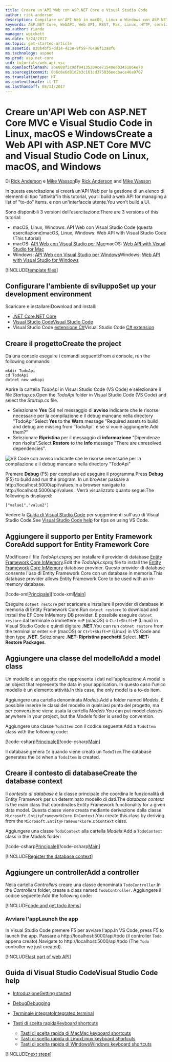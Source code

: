 ```yaml
---
title: Creare un'API Web con ASP.NET Core e Visual Studio Code
author: rick-anderson
description: Compilare un'API Web in macOS, Linux o Windows con ASP.NET Core MVC e Visual Studio Code
keywords: ASP.NET Core, WebAPI, Web API, REST, Mac, Linux, HTTP, servizio, servizio HTTP, VS Code
ms.author: riande
manager: wpickett
ms.date: 5/24/2017
ms.topic: get-started-article
ms.assetid: 830b4bf5-dd14-423e-9f59-764a6f13a8f6
ms.technology: aspnet
ms.prod: asp.net-core
uid: tutorials/web-api-vsc
ms.openlocfilehash: abe088f2c9df94135209ce71540e6b345186ee70
ms.sourcegitcommit: 0b6c8e6d81d2b3c161cd375036eecbace46a9707
ms.translationtype: HT
ms.contentlocale: it-IT
ms.lasthandoff: 08/11/2017
---
```

# <a name="create-a-web-api-with-aspnet-core-mvc-and-visual-studio-code-on-linux-macos-and-windows"></a><span data-ttu-id="22e66-104">Creare un'API Web con ASP.NET Core MVC e Visual Studio Code in Linux, macOS e Windows</span><span class="sxs-lookup"><span data-stu-id="22e66-104">Create a Web API with ASP.NET Core MVC and Visual Studio Code on Linux, macOS, and Windows</span></span>

<span data-ttu-id="22e66-105">Di [Rick Anderson](https://twitter.com/RickAndMSFT) e [Mike Wasson](https://github.com/mikewasson)</span><span class="sxs-lookup"><span data-stu-id="22e66-105">By [Rick Anderson](https://twitter.com/RickAndMSFT) and [Mike Wasson](https://github.com/mikewasson)</span></span>

<span data-ttu-id="22e66-106">In questa esercitazione si creerà un'API Web per la gestione di un elenco di elementi di tipo "attività"</span><span class="sxs-lookup"><span data-stu-id="22e66-106">In this tutorial, you’ll build a web API for managing a list of "to-do" items.</span></span> <span data-ttu-id="22e66-107">e non un'interfaccia utente.</span><span class="sxs-lookup"><span data-stu-id="22e66-107">You won’t build a UI.</span></span>

<span data-ttu-id="22e66-108">Sono disponibili 3 versioni dell'esercitazione:</span><span class="sxs-lookup"><span data-stu-id="22e66-108">There are 3 versions of this tutorial:</span></span>

* <span data-ttu-id="22e66-109">macOS, Linux, Windows: API Web con Visual Studio Code (questa esercitazione)</span><span class="sxs-lookup"><span data-stu-id="22e66-109">macOS, Linux, Windows: Web API with Visual Studio Code (This tutorial)</span></span>
* <span data-ttu-id="22e66-110">macOS: [API Web con Visual Studio per Mac](xref:tutorials/first-web-api-mac)</span><span class="sxs-lookup"><span data-stu-id="22e66-110">macOS: [Web API with Visual Studio for Mac](xref:tutorials/first-web-api-mac)</span></span>
* <span data-ttu-id="22e66-111">Windows: [API Web con Visual Studio per Windows](xref:tutorials/first-web-api)</span><span class="sxs-lookup"><span data-stu-id="22e66-111">Windows: [Web API with Visual Studio for Windows](xref:tutorials/first-web-api)</span></span>

<!-- WARNING: The code AND images in this doc are used by uid: tutorials/web-api-vsc, tutorials/first-web-api-mac and tutorials/first-web-api. If you change any code/images in this tutorial, update uid: tutorials/web-api-vsc -->

[!INCLUDE[template files](../includes/webApi/intro.md)]

## <a name="set-up-your-development-environment"></a><span data-ttu-id="22e66-112">Configurare l'ambiente di sviluppo</span><span class="sxs-lookup"><span data-stu-id="22e66-112">Set up your development environment</span></span>

<span data-ttu-id="22e66-113">Scaricare e installare:</span><span class="sxs-lookup"><span data-stu-id="22e66-113">Download and install:</span></span>
- [<span data-ttu-id="22e66-114">.NET Core</span><span class="sxs-lookup"><span data-stu-id="22e66-114">.NET Core</span></span>](https://microsoft.com/net/core)
- [<span data-ttu-id="22e66-115">Visual Studio Code</span><span class="sxs-lookup"><span data-stu-id="22e66-115">Visual Studio Code</span></span>](https://code.visualstudio.com)
- <span data-ttu-id="22e66-116">Visual Studio Code [estensione C#](https://marketplace.visualstudio.com/items?itemName=ms-vscode.csharp)</span><span class="sxs-lookup"><span data-stu-id="22e66-116">Visual Studio Code [C# extension](https://marketplace.visualstudio.com/items?itemName=ms-vscode.csharp)</span></span>

## <a name="create-the-project"></a><span data-ttu-id="22e66-117">Creare il progetto</span><span class="sxs-lookup"><span data-stu-id="22e66-117">Create the project</span></span>

<span data-ttu-id="22e66-118">Da una console eseguire i comandi seguenti:</span><span class="sxs-lookup"><span data-stu-id="22e66-118">From a console, run the following commands:</span></span>

```console
mkdir TodoApi
cd TodoApi
dotnet new webapi
```

<span data-ttu-id="22e66-119">Aprire la cartella *TodoApi* in Visual Studio Code (VS Code) e selezionare il file *Startup.cs*.</span><span class="sxs-lookup"><span data-stu-id="22e66-119">Open the *TodoApi* folder in Visual Studio Code (VS Code) and select the *Startup.cs* file.</span></span>

- <span data-ttu-id="22e66-120">Selezionare **Yes** (Sì) nel messaggio di **avviso** indicante che le risorse necessarie per la compilazione e il debug mancano nella directory "TodoApi"</span><span class="sxs-lookup"><span data-stu-id="22e66-120">Select **Yes** to the **Warn** message "Required assets to build and debug are missing from 'TodoApi'.</span></span> <span data-ttu-id="22e66-121">e se si vuole aggiungerle.</span><span class="sxs-lookup"><span data-stu-id="22e66-121">Add them?"</span></span>
- <span data-ttu-id="22e66-122">Selezionare **Ripristina** per il messaggio di **informazione** "Dipendenze non risolte".</span><span class="sxs-lookup"><span data-stu-id="22e66-122">Select **Restore** to the **Info** message "There are unresolved dependencies".</span></span>

<!-- uid: tutorials/first-mvc-app-xplat/start-mvc uses the pic below. If you change it, make sure it's consistent -->

![VS Code con avviso indicante che le risorse necessarie per la compilazione e il debug mancano nella directory "TodoApi"](web-api-vsc/_static/vsc_restore.png)

<span data-ttu-id="22e66-126">Premere **Debug** (F5) per compilare ed eseguire il programma.</span><span class="sxs-lookup"><span data-stu-id="22e66-126">Press **Debug** (F5) to build and run the program.</span></span> <span data-ttu-id="22e66-127">In un browser passare a http://localhost:5000/api/values.</span><span class="sxs-lookup"><span data-stu-id="22e66-127">In a browser navigate to http://localhost:5000/api/values .</span></span> <span data-ttu-id="22e66-128">Verrà visualizzato quanto segue:</span><span class="sxs-lookup"><span data-stu-id="22e66-128">The following is displayed:</span></span>

`["value1","value2"]`

<span data-ttu-id="22e66-129">Vedere la [Guida di Visual Studio Code](#visual-studio-code-help) per suggerimenti sull'uso di Visual Studio Code.</span><span class="sxs-lookup"><span data-stu-id="22e66-129">See [Visual Studio Code help](#visual-studio-code-help) for tips on using VS Code.</span></span>

## <a name="add-support-for-entity-framework-core"></a><span data-ttu-id="22e66-130">Aggiungere il supporto per Entity Framework Core</span><span class="sxs-lookup"><span data-stu-id="22e66-130">Add support for Entity Framework Core</span></span>

<span data-ttu-id="22e66-131">Modificare il file *TodoApi.csproj* per installare il provider di database [Entity Framework Core InMemory](https://docs.microsoft.com/ef/core/providers/in-memory/).</span><span class="sxs-lookup"><span data-stu-id="22e66-131">Edit the *TodoApi.csproj* file to install the [Entity Framework Core InMemory](https://docs.microsoft.com/ef/core/providers/in-memory/) database provider.</span></span> <span data-ttu-id="22e66-132">Questo provider di database consente l'uso di Entity Framework Core con un database in memoria.</span><span class="sxs-lookup"><span data-stu-id="22e66-132">This database provider allows Entity Framework Core to be used with an in-memory database.</span></span>

<span data-ttu-id="22e66-133">[!code-xml[Principale](web-api-vsc/sample/TodoApi/TodoApi.csproj?highlight=12)]</span><span class="sxs-lookup"><span data-stu-id="22e66-133">[!code-xml[Main](web-api-vsc/sample/TodoApi/TodoApi.csproj?highlight=12)]</span></span>

<span data-ttu-id="22e66-134">Eseguire `dotnet restore` per scaricare e installare il provider di database in memoria di Entity Framework Core.</span><span class="sxs-lookup"><span data-stu-id="22e66-134">Run `dotnet restore` to download and install the EF Core InMemory DB provider.</span></span> <span data-ttu-id="22e66-135">È possibile eseguire `dotnet restore` dal terminale o immettere `⌘⇧P` (macOS) o `Ctrl+Shift+P` (Linux) in Visual Studio Code e quindi digitare **.NET**.</span><span class="sxs-lookup"><span data-stu-id="22e66-135">You can run `dotnet restore` from the terminal or enter `⌘⇧P` (macOS) or `Ctrl+Shift+P` (Linux) in VS Code and then type **.NET**.</span></span> <span data-ttu-id="22e66-136">Selezionare **.NET: Ripristina pacchetti**.</span><span class="sxs-lookup"><span data-stu-id="22e66-136">Select **.NET: Restore Packages**.</span></span>

## <a name="add-a-model-class"></a><span data-ttu-id="22e66-137">Aggiungere una classe del modello</span><span class="sxs-lookup"><span data-stu-id="22e66-137">Add a model class</span></span>

<span data-ttu-id="22e66-138">Un modello è un oggetto che rappresenta i dati nell'applicazione.</span><span class="sxs-lookup"><span data-stu-id="22e66-138">A model is an object that represents the data in your application.</span></span> <span data-ttu-id="22e66-139">In questo caso l'unico modello è un elemento attività.</span><span class="sxs-lookup"><span data-stu-id="22e66-139">In this case, the only model is a to-do item.</span></span>

<span data-ttu-id="22e66-140">Aggiungere una cartella denominata *Models*.</span><span class="sxs-lookup"><span data-stu-id="22e66-140">Add a folder named *Models*.</span></span> <span data-ttu-id="22e66-141">È possibile inserire le classi del modello in qualsiasi punto del progetto, ma per convenzione viene usata la cartella *Models*.</span><span class="sxs-lookup"><span data-stu-id="22e66-141">You can put model classes anywhere in your project, but the *Models* folder is used by convention.</span></span>

<span data-ttu-id="22e66-142">Aggiungere una classe `TodoItem` con il codice seguente:</span><span class="sxs-lookup"><span data-stu-id="22e66-142">Add a `TodoItem` class with the following code:</span></span>

<span data-ttu-id="22e66-143">[!code-csharp[Principale](first-web-api/sample/TodoApi/Models/TodoItem.cs)]</span><span class="sxs-lookup"><span data-stu-id="22e66-143">[!code-csharp[Main](first-web-api/sample/TodoApi/Models/TodoItem.cs)]</span></span>

<span data-ttu-id="22e66-144">Il database genera `Id` quando viene creato un `TodoItem`.</span><span class="sxs-lookup"><span data-stu-id="22e66-144">The database generates the `Id` when a `TodoItem` is created.</span></span>

## <a name="create-the-database-context"></a><span data-ttu-id="22e66-145">Creare il contesto di database</span><span class="sxs-lookup"><span data-stu-id="22e66-145">Create the database context</span></span>

<span data-ttu-id="22e66-146">Il *contesto di database* è la classe principale che coordina le funzionalità di Entity Framework per un determinato modello di dati.</span><span class="sxs-lookup"><span data-stu-id="22e66-146">The *database context* is the main class that coordinates Entity Framework functionality for a given data model.</span></span> <span data-ttu-id="22e66-147">Questa classe viene creata mediante derivazione dalla classe `Microsoft.EntityFrameworkCore.DbContext`.</span><span class="sxs-lookup"><span data-stu-id="22e66-147">You create this class by deriving from the `Microsoft.EntityFrameworkCore.DbContext` class.</span></span>

<span data-ttu-id="22e66-148">Aggiungere una classe `TodoContext` alla cartella *Models*:</span><span class="sxs-lookup"><span data-stu-id="22e66-148">Add a `TodoContext` class in the *Models* folder:</span></span>

<span data-ttu-id="22e66-149">[!code-csharp[Principale](first-web-api/sample/TodoApi/Models/TodoContext.cs)]</span><span class="sxs-lookup"><span data-stu-id="22e66-149">[!code-csharp[Main](first-web-api/sample/TodoApi/Models/TodoContext.cs)]</span></span>

[!INCLUDE[Register the database context](../includes/webApi/register_dbContext.md)]

## <a name="add-a-controller"></a><span data-ttu-id="22e66-150">Aggiungere un controller</span><span class="sxs-lookup"><span data-stu-id="22e66-150">Add a controller</span></span>

<span data-ttu-id="22e66-151">Nella cartella *Controllers* creare una classe denominata `TodoController`.</span><span class="sxs-lookup"><span data-stu-id="22e66-151">In the *Controllers* folder, create a class named `TodoController`.</span></span> <span data-ttu-id="22e66-152">Aggiungere il codice seguente:</span><span class="sxs-lookup"><span data-stu-id="22e66-152">Add the following code:</span></span>

[!INCLUDE[code and get todo items](../includes/webApi/getTodoItems.md)]

### <a name="launch-the-app"></a><span data-ttu-id="22e66-153">Avviare l'app</span><span class="sxs-lookup"><span data-stu-id="22e66-153">Launch the app</span></span>

<span data-ttu-id="22e66-154">In Visual Studio Code premere F5 per avviare l'app.</span><span class="sxs-lookup"><span data-stu-id="22e66-154">In VS Code, press F5 to launch the app.</span></span> <span data-ttu-id="22e66-155">Passare a http://localhost:5000/api/todo (il controller `Todo` appena creato).</span><span class="sxs-lookup"><span data-stu-id="22e66-155">Navigate to  http://localhost:5000/api/todo   (The `Todo` controller we just created).</span></span>

[!INCLUDE[last part of web API](../includes/webApi/end.md)]

## <a name="visual-studio-code-help"></a><span data-ttu-id="22e66-156">Guida di Visual Studio Code</span><span class="sxs-lookup"><span data-stu-id="22e66-156">Visual Studio Code help</span></span>

- [<span data-ttu-id="22e66-157">Introduzione</span><span class="sxs-lookup"><span data-stu-id="22e66-157">Getting started</span></span>](https://code.visualstudio.com/docs)
- [<span data-ttu-id="22e66-158">Debug</span><span class="sxs-lookup"><span data-stu-id="22e66-158">Debugging</span></span>](https://code.visualstudio.com/docs/editor/debugging)
- [<span data-ttu-id="22e66-159">Terminale integrato</span><span class="sxs-lookup"><span data-stu-id="22e66-159">Integrated terminal</span></span>](https://code.visualstudio.com/docs/editor/integrated-terminal)
- [<span data-ttu-id="22e66-160">Tasti di scelta rapida</span><span class="sxs-lookup"><span data-stu-id="22e66-160">Keyboard shortcuts</span></span>](https://code.visualstudio.com/docs/getstarted/keybindings#_keyboard-shortcuts-reference)

  - [<span data-ttu-id="22e66-161">Tasti di scelta rapida di Mac</span><span class="sxs-lookup"><span data-stu-id="22e66-161">Mac keyboard shortcuts</span></span>](https://go.microsoft.com/fwlink/?linkid=832143)
  - [<span data-ttu-id="22e66-162">Tasti di scelta rapida di Linux</span><span class="sxs-lookup"><span data-stu-id="22e66-162">Linux keyboard shortcuts</span></span>](https://go.microsoft.com/fwlink/?linkid=832144)
  - [<span data-ttu-id="22e66-163">Tasti di scelta rapida di Windows</span><span class="sxs-lookup"><span data-stu-id="22e66-163">Windows keyboard shortcuts</span></span>](https://go.microsoft.com/fwlink/?linkid=832145)

[!INCLUDE[next steps](../includes/webApi/next.md)]


